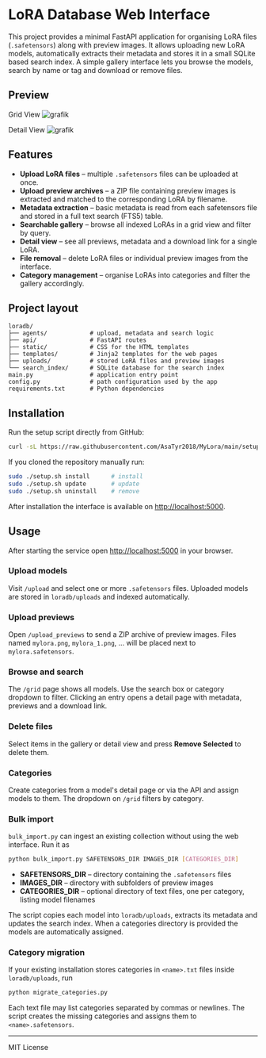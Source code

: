 # LoRA Database Web Interface

This project provides a minimal FastAPI application for organising LoRA files (`.safetensors`) along with preview images.  It allows uploading new LoRA models, automatically extracts their metadata and stores it in a small SQLite based search index.  A simple gallery interface lets you browse the models, search by name or tag and download or remove files.

## Preview
Grid View
![grafik](https://github.com/user-attachments/assets/72b261f7-0fe8-4aff-ab42-82dc8db1584d)

Detail View
![grafik](https://github.com/user-attachments/assets/233b63ac-ca2b-4249-aaa2-f2b991aa25c9)

## Features

- **Upload LoRA files** – multiple `.safetensors` files can be uploaded at once.
- **Upload preview archives** – a ZIP file containing preview images is extracted and matched to the corresponding LoRA by filename.
- **Metadata extraction** – basic metadata is read from each safetensors file and stored in a full text search (FTS5) table.
- **Searchable gallery** – browse all indexed LoRAs in a grid view and filter by query.
- **Detail view** – see all previews, metadata and a download link for a single LoRA.
- **File removal** – delete LoRA files or individual preview images from the interface.
- **Category management** – organise LoRAs into categories and filter the gallery accordingly.

## Project layout

```
loradb/
├── agents/            # upload, metadata and search logic
├── api/               # FastAPI routes
├── static/            # CSS for the HTML templates
├── templates/         # Jinja2 templates for the web pages
├── uploads/           # stored LoRA files and preview images
└── search_index/      # SQLite database for the search index
main.py                # application entry point
config.py              # path configuration used by the app
requirements.txt       # Python dependencies
```

## Installation

Run the setup script directly from GitHub:

```bash
curl -sL https://raw.githubusercontent.com/AsaTyr2018/MyLora/main/setup.sh | sudo bash -s install
```

If you cloned the repository manually run:

```bash
sudo ./setup.sh install      # install
sudo ./setup.sh update       # update
sudo ./setup.sh uninstall    # remove
```

After installation the interface is available on [http://localhost:5000](http://localhost:5000).

## Usage

After starting the service open [http://localhost:5000](http://localhost:5000) in your browser.

### Upload models

Visit `/upload` and select one or more `.safetensors` files. Uploaded models are stored in `loradb/uploads` and indexed automatically.

### Upload previews

Open `/upload_previews` to send a ZIP archive of preview images. Files named `mylora.png`, `mylora_1.png`, ... will be placed next to `mylora.safetensors`.

### Browse and search

The `/grid` page shows all models. Use the search box or category dropdown to filter. Clicking an entry opens a detail page with metadata, previews and a download link.

### Delete files

Select items in the gallery or detail view and press **Remove Selected** to delete them.

### Categories

Create categories from a model's detail page or via the API and assign models to them. The dropdown on `/grid` filters by category.

### Bulk import

`bulk_import.py` can ingest an existing collection without using the web interface.
Run it as

```bash
python bulk_import.py SAFETENSORS_DIR IMAGES_DIR [CATEGORIES_DIR]
```

* **SAFETENSORS_DIR** – directory containing the `.safetensors` files
* **IMAGES_DIR** – directory with subfolders of preview images
* **CATEGORIES_DIR** – optional directory of text files, one per category, listing model filenames

The script copies each model into `loradb/uploads`, extracts its metadata and updates the search index. When a categories directory is provided the models are automatically assigned.

### Category migration

If your existing installation stores categories in `<name>.txt` files inside `loradb/uploads`, run

```bash
python migrate_categories.py
```

Each text file may list categories separated by commas or newlines. The script creates the missing categories and assigns them to `<name>.safetensors`.

---

MIT License
